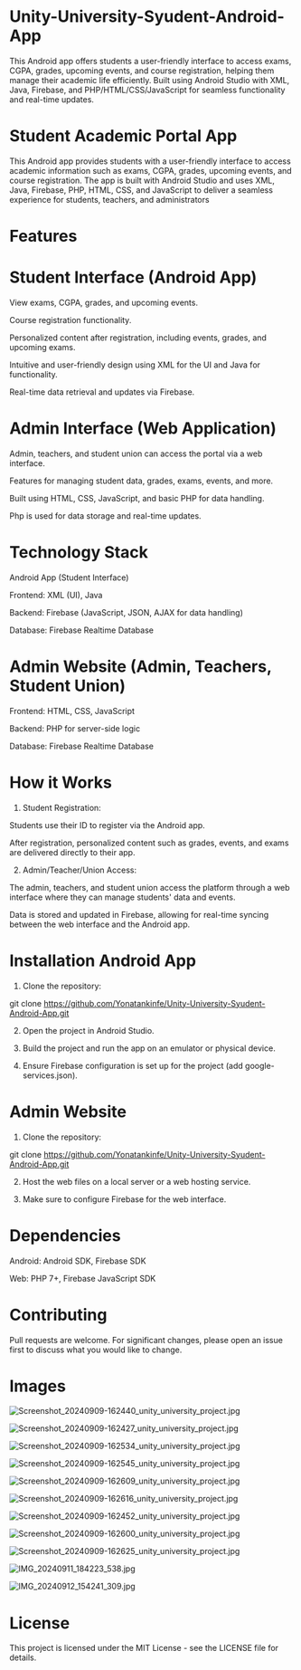 # Unity-University-Syudent-Android-App
This Android app offers students a user-friendly interface to access exams, CGPA, grades, upcoming events, and course registration, helping them manage their academic life efficiently. Built using Android Studio with XML, Java, Firebase, and PHP/HTML/CSS/JavaScript for seamless functionality and real-time updates.


# Student Academic Portal App

This Android app provides students with a user-friendly interface to access academic information such as exams, CGPA, grades, upcoming events, and course registration. The app is built with Android Studio and uses XML, Java, Firebase, PHP, HTML, CSS, and JavaScript to deliver a seamless experience for students, teachers, and administrators

# Features

# Student Interface (Android App)

View exams, CGPA, grades, and upcoming events.

Course registration functionality.

Personalized content after registration, including events, grades, and upcoming exams.

Intuitive and user-friendly design using XML for the UI and Java for functionality.

Real-time data retrieval and updates via Firebase.

# Admin Interface (Web Application)

Admin, teachers, and student union can access the portal via a web interface.

Features for managing student data, grades, exams, events, and more.

Built using HTML, CSS, JavaScript, and basic PHP for data handling.

Php is used for data storage and real-time updates.


# Technology Stack

Android App (Student Interface)

Frontend: XML (UI), Java

Backend: Firebase (JavaScript, JSON, AJAX for data handling)

Database: Firebase Realtime Database

# Admin Website (Admin, Teachers, Student Union)

Frontend: HTML, CSS, JavaScript

Backend: PHP for server-side logic

Database: Firebase Realtime Database


# How it Works

1. Student Registration:

Students use their ID to register via the Android app.

After registration, personalized content such as grades, events, and exams are delivered directly to their app.



2. Admin/Teacher/Union Access:

The admin, teachers, and student union access the platform through a web interface where they can manage students' data and events.

Data is stored and updated in Firebase, allowing for real-time syncing between the web interface and the Android app.

# Installation Android App

1. Clone the repository:

git clone https://github.com/Yonatankinfe/Unity-University-Syudent-Android-App.git


2. Open the project in Android Studio.


3. Build the project and run the app on an emulator or physical device.


4. Ensure Firebase configuration is set up for the project (add google-services.json).

# Admin Website

1. Clone the repository:

git clone https://github.com/Yonatankinfe/Unity-University-Syudent-Android-App.git


2. Host the web files on a local server or a web hosting service.


3. Make sure to configure Firebase for the web interface.

# Dependencies

Android: Android SDK, Firebase SDK

Web: PHP 7+, Firebase JavaScript SDK


# Contributing

Pull requests are welcome. For significant changes, please open an issue first to discuss what you would like to change.

# Images


![Screenshot_20240909-162440_unity_university_project.jpg](https://github.com/user-attachments/assets/788f0a1b-6673-4e01-9238-078a9d11a9b0)

![Screenshot_20240909-162427_unity_university_project.jpg](https://github.com/user-attachments/assets/481fe651-e9c4-446b-a709-222a0f69e379)

![Screenshot_20240909-162534_unity_university_project.jpg](https://github.com/user-attachments/assets/53108ad2-b274-4c3e-ab6a-dc5df1d95793)



![Screenshot_20240909-162545_unity_university_project.jpg](https://github.com/user-attachments/assets/cfa80105-3981-4c57-b388-20990ee4c250)

![Screenshot_20240909-162609_unity_university_project.jpg](https://github.com/user-attachments/assets/52168fde-b00d-4f13-b895-fef55b15af6f)

![Screenshot_20240909-162616_unity_university_project.jpg](https://github.com/user-attachments/assets/cf9bc5b3-73b4-4537-8323-b1e341390d4d)

![Screenshot_20240909-162452_unity_university_project.jpg](https://github.com/user-attachments/assets/9c3fa131-25e8-4286-b421-97a3b5e55f5a)

![Screenshot_20240909-162600_unity_university_project.jpg](https://github.com/user-attachments/assets/3cfd28da-ad67-4365-9425-36f51986ffef)

![Screenshot_20240909-162625_unity_university_project.jpg](https://github.com/user-attachments/assets/b3aa0798-6811-4429-a14b-df1fb957c762)

![IMG_20240911_184223_538.jpg](https://github.com/user-attachments/assets/ad9e2208-a00e-43e6-95e1-0ccd3be30f8c)


![IMG_20240912_154241_309.jpg](https://github.com/user-attachments/assets/12f38bc2-9574-4dab-80f5-fbd5cb05f39d)


# License

This project is licensed under the MIT License - see the LICENSE file for details.



